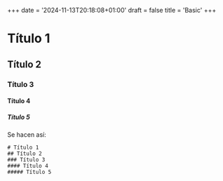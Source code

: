 +++
date = '2024-11-13T20:18:08+01:00'
draft = false
title = 'Basic'
+++

# Título 1
## Título 2
### Título 3
#### Título 4
##### Título 5

Se hacen así:

```
# Título 1
## Título 2
### Título 3
#### Título 4
##### Título 5
```
